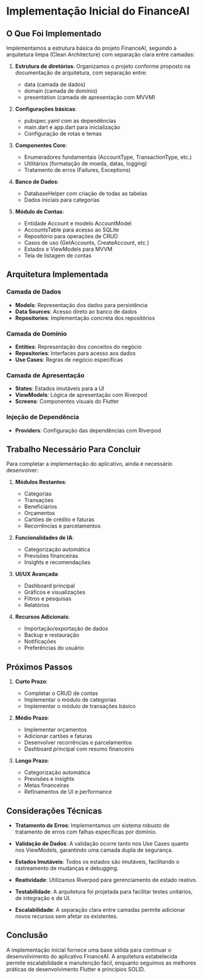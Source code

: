 # Implementação Inicial do FinanceAI

## O Que Foi Implementado

Implementamos a estrutura básica do projeto FinanceAI, seguindo a arquitetura limpa (Clean Architecture) com separação clara entre camadas:

1. **Estrutura de diretórios**: Organizamos o projeto conforme proposto na documentação de arquitetura, com separação entre:
   - data (camada de dados)
   - domain (camada de domínio)
   - presentation (camada de apresentação com MVVM)

2. **Configurações básicas**:
   - pubspec.yaml com as dependências
   - main.dart e app.dart para inicialização
   - Configuração de rotas e temas

3. **Componentes Core**:
   - Enumeradores fundamentais (AccountType, TransactionType, etc.)
   - Utilitários (formatação de moeda, datas, logging)
   - Tratamento de erros (Failures, Exceptions)

4. **Banco de Dados**:
   - DatabaseHelper com criação de todas as tabelas
   - Dados iniciais para categorias

5. **Módulo de Contas**:
   - Entidade Account e modelo AccountModel
   - AccountsTable para acesso ao SQLite
   - Repositório para operações de CRUD
   - Casos de uso (GetAccounts, CreateAccount, etc.)
   - Estados e ViewModels para MVVM
   - Tela de listagem de contas

## Arquitetura Implementada

### Camada de Dados

- **Models**: Representação dos dados para persistência
- **Data Sources**: Acesso direto ao banco de dados
- **Repositories**: Implementação concreta dos repositórios

### Camada de Domínio

- **Entities**: Representação dos conceitos do negócio
- **Repositories**: Interfaces para acesso aos dados
- **Use Cases**: Regras de negócio específicas

### Camada de Apresentação

- **States**: Estados imutáveis para a UI
- **ViewModels**: Lógica de apresentação com Riverpod
- **Screens**: Componentes visuais do Flutter

### Injeção de Dependência

- **Providers**: Configuração das dependências com Riverpod

## Trabalho Necessário Para Concluir

Para completar a implementação do aplicativo, ainda é necessário desenvolver:

1. **Módulos Restantes**:
   - Categorias
   - Transações
   - Beneficiários
   - Orçamentos
   - Cartões de crédito e faturas
   - Recorrências e parcelamentos

2. **Funcionalidades de IA**:
   - Categorização automática
   - Previsões financeiras
   - Insights e recomendações

3. **UI/UX Avançada**:
   - Dashboard principal
   - Gráficos e visualizações
   - Filtros e pesquisas
   - Relatórios

4. **Recursos Adicionais**:
   - Importação/exportação de dados
   - Backup e restauração
   - Notificações
   - Preferências do usuário

## Próximos Passos

1. **Curto Prazo**:
   - Completar o CRUD de contas
   - Implementar o módulo de categorias
   - Implementar o módulo de transações básico

2. **Médio Prazo**:
   - Implementar orçamentos
   - Adicionar cartões e faturas
   - Desenvolver recorrências e parcelamentos
   - Dashboard principal com resumo financeiro

3. **Longo Prazo**:
   - Categorização automática
   - Previsões e insights
   - Metas financeiras
   - Refinamentos de UI e performance

## Considerações Técnicas

- **Tratamento de Erros**: Implementamos um sistema robusto de tratamento de erros com falhas específicas por domínio.

- **Validação de Dados**: A validação ocorre tanto nos Use Cases quanto nos ViewModels, garantindo uma camada dupla de segurança.

- **Estados Imutáveis**: Todos os estados são imutáveis, facilitando o rastreamento de mudanças e debugging.

- **Reatividade**: Utilizamos Riverpod para gerenciamento de estado reativo.

- **Testabilidade**: A arquitetura foi projetada para facilitar testes unitários, de integração e de UI.

- **Escalabilidade**: A separação clara entre camadas permite adicionar novos recursos sem afetar os existentes.

## Conclusão

A implementação inicial fornece uma base sólida para continuar o desenvolvimento do aplicativo FinanceAI. A arquitetura estabelecida permite escalabilidade e manutenção fácil, enquanto seguimos as melhores práticas de desenvolvimento Flutter e princípios SOLID.
